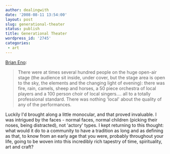```yaml
---
author: dealingwith
date: '2008-08-11 13:54:00'
layout: post
slug: generational-theater
status: publish
title: Generational Theater
wordpress_id: '2745'
categories:
 - art
---
```


[Brian Eno][1]:

> There were at times several hundred people on the huge open-air stage (the
audience sit inside, under cover, but the stage area is open to the sky, the
elements and the changing light of evening): there was fire, rain, camels,
sheep and horses, a 50 piece orchestra of local players and a 100 person choir
of local singers.... all to a totally professional standard. There was nothing
'local' about the quality of any of the performances.

Luckily I'd brought along a little monocular, and that proved invaluable. I
was intrigued by the faces - normal faces, normal children (picking their
noses, being distracted), not 'actory' types. I kept returning to this
thought: what would it do to a community to have a tradition as long and as
defining as that, to know from an early age that you were, probably throughout
your life, going to be woven into this incredibly rich tapestry of time,
spirituality, art and craft?

   [1]: http://blog.longnow.org/2008/08/11/generational-theater/

